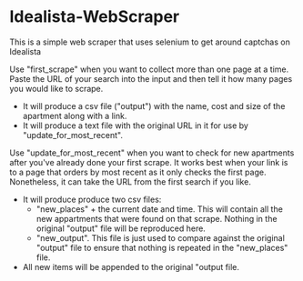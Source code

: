 # Idealista-WebScraper
This is a simple web scraper that uses selenium to get around captchas on Idealista



Use "first_scrape" when you want to collect more than one page at a time. Paste the URL of your search into the input and then tell it how many pages you would like to scrape. 
- It will produce a csv file ("output") with the name, cost and size of the apartment along with a link.
- It will produce a text file with the original URL in it for use by "update_for_most_recent".

Use "update_for_most_recent" when you want to check for new apartments after you've already done your first scrape.
It works best when your link is to a page that orders by most recent as it only checks the first page. Nonetheless, it can take the URL from the first search if you like. 
- It will produce produce two csv files:
  - "new_places" + the current date and time. This will contain all the new appartments that were found on that scrape. Nothing in the original "output" file will be reproduced here.
  - "new_output". This file is just used to compare against the original "output" file to ensure that nothing is repeated in the "new_places" file.
- All new items will be appended to the original "output file.
